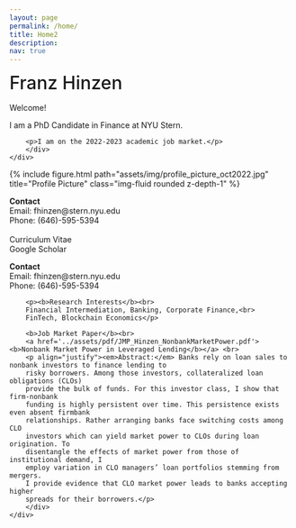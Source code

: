 ```yaml
---
layout: page
permalink: /home/
title: Home2
description: 
nav: true
---
```


<div class="row justify-content-sm-center align-items-start">
    <div class="col-sm-4 mt-3 mt-md-0 order-1">
        <div class="d-flex order-1" style="font-size:2.0rem; padding-top:0; margin-top:0; margin-bottom:0.5em; border:0; font-weight:500">
            Franz Hinzen
        </div>
    </div>
    <div class="col-sm-8 mt-3 mt-md-0">
        <div class="col order-2">
        <p style="margin-top:0.5em">Welcome!</p>
        <p>I am a PhD Candidate in Finance at NYU Stern.</p>

        <p>I am on the 2022-2023 academic job market.</p>
        </div>
    </div>
</div>
<div class="row justify-content-sm-center flex-row order-2">
    <div class="col-sm-4 mt-3 mt-md-0">
        <div class="d-flex order-5">
        {% include figure.html path="assets/img/profile_picture_oct2022.jpg" title="Profile Picture" class="img-fluid rounded z-depth-1" %}
        </div> 
        <div class="col order-3">
            <p>
            <b>Contact</b><br>
            Email: fhinzen@stern.nyu.edu<br>
            Phone: (646)-595-5394<br>
            <br>
            Curriculum Vitae<br>
            Google Scholar</p>
        </div>
    </div>
    <div class="col-sm-8 mt-3 mt-md-0">
        <div class="col order-4">
        <p><b>Contact</b><br>
        Email: fhinzen@stern.nyu.edu<br>
        Phone: (646)-595-5394</p>

        <p><b>Research Interests</b><br>
        Financial Intermediation, Banking, Corporate Finance,<br>
        FinTech, Blockchain Economics</p>

        <b>Job Market Paper</b><br>
        <a href='../assets/pdf/JMP_Hinzen_NonbankMarketPower.pdf'><b>Nonbank Market Power in Leveraged Lending</b></a> <br>
        <p align="justify"><em>Abstract:</em> Banks rely on loan sales to nonbank investors to finance lending to
        risky borrowers. Among those investors, collateralized loan obligations (CLOs)
        provide the bulk of funds. For this investor class, I show that firm-nonbank
        funding is highly persistent over time. This persistence exists even absent firmbank
        relationships. Rather arranging banks face switching costs among CLO
        investors which can yield market power to CLOs during loan origination. To
        disentangle the effects of market power from those of institutional demand, I
        employ variation in CLO managers’ loan portfolios stemming from mergers.
        I provide evidence that CLO market power leads to banks accepting higher
        spreads for their borrowers.</p>
        </div>
    </div>
</div>
